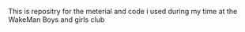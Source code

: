 This is repositry for the meterial and code i used during my time at the WakeMan Boys and girls club
